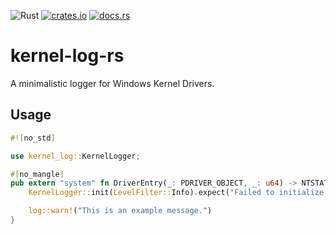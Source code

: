 ![Rust](https://github.com/not-matthias/kernel-log-rs/workflows/Rust/badge.svg)
[![crates.io](https://img.shields.io/crates/v/kernel-log.svg)](https://crates.io/crates/kernel-log)
[![docs.rs](https://docs.rs/kernel-log/badge.svg)](https://docs.rs/kernel-log)

# kernel-log-rs

A minimalistic logger for Windows Kernel Drivers.

## Usage

```rust
#![no_std]

use kernel_log::KernelLogger;

#[no_mangle]
pub extern "system" fn DriverEntry(_: PDRIVER_OBJECT, _: u64) -> NTSTATUS {
    KernelLogger::init(LevelFilter::Info).expect("Failed to initialize logger");

    log::warn!("This is an example message.")
}
```